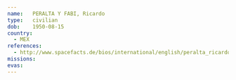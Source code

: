 ```yaml
---
name:	PERALTA Y FABI, Ricardo
type:	civilian
dob:	1950-08-15
country:
  - MEX
references:
  - http://www.spacefacts.de/bios/international/english/peralta_ricardo.htm
missions:
evas:
---
```

